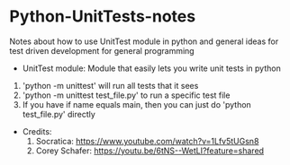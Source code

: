 # Python-UnitTests-notes
Notes about how to use UnitTest module in python and general ideas for test driven development for general programming

- UnitTest module: Module that easily lets you write unit tests in python

1. 'python -m unittest' will run all tests that it sees
2. 'python -m unittest test_file.py' to run a specific test file
3. If you have if name equals main, then you can just do 'python test_file.py' directly


- Credits:
    1. Socratica: https://www.youtube.com/watch?v=1Lfv5tUGsn8
    2. Corey Schafer: https://youtu.be/6tNS--WetLI?feature=shared